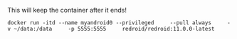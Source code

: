 This will keep the container after it ends!

`docker run -itd --name myandroid0 --privileged     --pull always     -v ~/data:/data     -p 5555:5555     redroid/redroid:11.0.0-latest`
